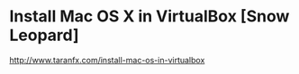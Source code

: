 <!--
id: 1420247529
link: http://kevinisom.info/post/1420247529/install-mac-os-x-in-virtualbox-snow-leopard
slug: install-mac-os-x-in-virtualbox-snow-leopard
date: Thu Oct 28 2010 15:47:04 GMT+1300 (NZDT)
raw: {"blog_name":"kevinisom","id":1420247529,"post_url":"http://kevinisom.info/post/1420247529/install-mac-os-x-in-virtualbox-snow-leopard","slug":"install-mac-os-x-in-virtualbox-snow-leopard","type":"link","date":"2010-10-28 02:47:04 GMT","timestamp":1288234024,"state":"published","format":"html","reblog_key":"P68D059u","tags":[],"short_url":"http://tmblr.co/Zw68Yy1Kfq7f","highlighted":[],"feed_item":"http://www.taranfx.com/install-mac-os-in-virtualbox","from_feed_id":"650234","note_count":0,"title":"Install Mac OS X in VirtualBox [Snow Leopard]","url":"http://www.taranfx.com/install-mac-os-in-virtualbox","description":""}
publish: 2010-10-028
tags: 
title: Install Mac OS X in VirtualBox [Snow Leopard]
-->


Install Mac OS X in VirtualBox [Snow Leopard]
=============================================

<http://www.taranfx.com/install-mac-os-in-virtualbox>

